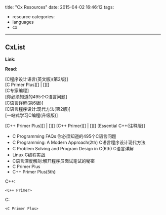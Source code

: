 title: "Cx Resources"
date: 2015-04-02 16:46:12
tags:
- resource
categories:
- languages
- cx

---
## CxList

__Link__:

__Read__:

[C程序设计语言(英文版)(第2版)]  
[C Primer Plus][] | [][]  
[C专家编程]  
[你必须知道的495个C语言问题]  
[C语言详解(第6版)]  
[C语言程序设计:现代方法(第2版)]  
[一站式学习C编程(升级版)]  

[C++ Primer Plus][] | [][]
[C++ Primer][] | [][]
[Essential C++(注释版)]

- C Programming FAQs 你必须知道的495个C语言问题
- C Programming: A Modern Approach(2th) C语言程序设计现代方法
- C Problem Solving and Program Design in C(6th) C语言详解
- Linux C编程实战
- C语言深度解剖:解开程序员面试笔试的秘密
- C Primer Plus
- C++ Primer Plus(5th)

C++:

    <C++ Primer>
C:

    <C Primer Plus>
